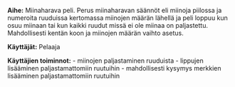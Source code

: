 **Aihe:** Miinaharava peli. Perus miinaharavan säännöt eli miinoja piilossa ja numeroita ruuduissa kertomassa miinojen määrän lähellä ja peli loppuu kun osuu miinaan tai kun kaikki ruudut missä ei ole miinaa on paljastettu. Mahdollisesti kentän koon ja miinojen määrän vaihto asetus. 

**Käyttäjät:** Pelaaja

**Käyttäjien toiminnot:**
	- miinojen paljastaminen ruuduista
	- lippujen lisääminen paljastamattomiin ruutuihin
	- mahdollisesti kysymys merkkien lisääminen paljastamattomiin ruutuihin